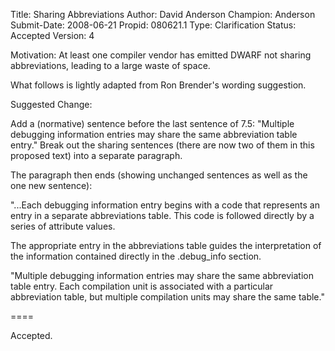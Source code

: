 Title:       Sharing Abbreviations
Author:      David Anderson
Champion:    Anderson
Submit-Date: 2008-06-21
Propid:      080621.1
Type:        Clarification
Status:      Accepted
Version:     4

Motivation:
At least one compiler vendor has emitted DWARF not
sharing abbreviations, leading to a large waste of space.

What follows is lightly adapted from Ron Brender's wording suggestion.

Suggested Change:

Add a (normative) sentence before the last sentence of 7.5:
"Multiple debugging information entries may share the same abbreviation
table entry."   Break out the sharing sentences (there are now two of them
in this proposed text) into a separate paragraph.

The  paragraph then ends (showing unchanged sentences
as well as the one new sentence):

 "...Each debugging information entry begins with a code that represents
   an entry in a separate abbreviations table. This code is followed directly
   by a series of attribute values.

   The appropriate entry in the abbreviations table guides the 
   interpretation of the information contained directly in the 
   .debug_info section.

   "Multiple debugging information entries may share the same 
   abbreviation table entry.  Each compilation unit is associated with 
   a particular abbreviation table, but multiple  compilation units may 
   share the same table."

====

Accepted.
